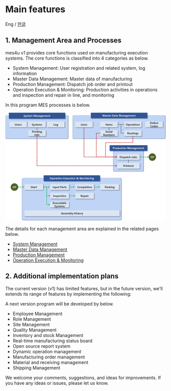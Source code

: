 # Main features

Eng / [한글](./features.ko-KR.md)

## 1. Management Area and Processes

mes4u v1 provides core functions used on manufacturing execution systems. The core functions is classified into 4 categories as below.

+ System Management: User registration and related system, log information
+ Master Data Management: Master data of manufacturing
+ Production Management: Dispatch job order and printout
+ Operation Execution & Monitoring: Production activities in operations and inspection and repair in line, and monitoring

In this program MES processes is below.

![Process](./images/process.png)

The details for each management area are explained in the related pages below.

+ [System Management](./manual_system_mgmt.md)
+ [Master Data Management](./manual_mdm.md)
+ [Production Management](./manual_production_mgmt.md)
+ [Operation Execution & Monitoring](./manual_operation_exec.md)
  
## 2. Additional implementation plans

The current version (v1) has limited features, but in the future version, we'll extends its range of features by implementing the following:

A next version program will be developed by below.

+ Employee Management
+ Role Management
+ Site Management
+ Quality Management
+ Inventory and stock Management
+ Real-time manufacturing status board
+ Open source report system
+ Dynamic operation management
+ Manufacturing order management
+ Material and receiving management
+ Shipping Management

We welcome your comments, suggestions, and ideas for improvements. If you have any ideas or issues, please let us know.


